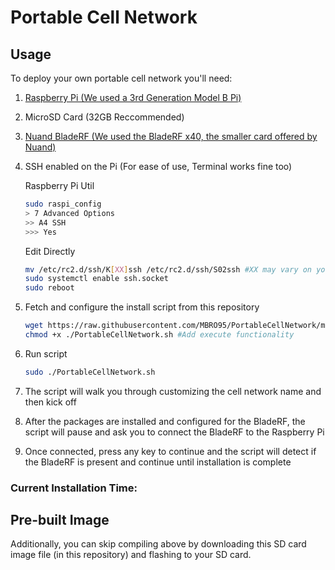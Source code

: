 # Portable Cell Network

## Usage

To deploy your own portable cell network you'll need:

1. [Raspberry Pi (We used a 3rd Generation Model B Pi)](https://www.raspberrypi.org/products/raspberry-pi-3-model-b/)
2. MicroSD Card (32GB Reccommended)
3. [Nuand BladeRF (We used the BladeRF x40, the smaller card offered by Nuand)](https://www.nuand.com/blog/product/bladerf-x40/)
4. SSH enabled on the Pi (For ease of use, Terminal works fine too)
    
    Raspberry Pi Util
    ```bash
    sudo raspi_config
    > 7 Advanced Options
    >> A4 SSH
    >>> Yes
    ```

    Edit Directly
    ```bash
    mv /etc/rc2.d/ssh/K[XX]ssh /etc/rc2.d/ssh/S02ssh #XX may vary on your system, for me it was 01
    sudo systemctl enable ssh.socket
    sudo reboot
    ```
5. Fetch and configure the install script from this repository

    ```bash
    wget https://raw.githubusercontent.com/MBRO95/PortableCellNetwork/master/PortableCellNetwork.sh #Download script
    chmod +x ./PortableCellNetwork.sh #Add execute functionality
    ```
6. Run script

    ```bash
    sudo ./PortableCellNetwork.sh
    ```
7. The script will walk you through customizing the cell network name and then kick off
8. After the packages are installed and configured for the BladeRF, the script will pause and ask you to connect the BladeRF to the Raspberry Pi
9. Once connected, press any key to continue and the script will detect if the BladeRF is present and continue until installation is complete

### Current Installation Time: 

## Pre-built Image

Additionally, you can skip compiling above by downloading this SD card image file (in this repository) and flashing to your SD card.